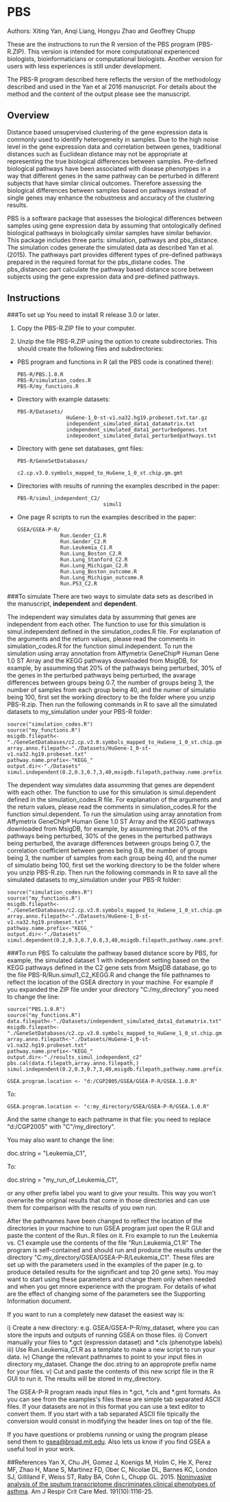 # PBS
Authors: Xiting Yan, Anqi Liang, Hongyu Zhao and Geoffrey Chupp

These are the instructions to run the R version of the PBS program (PBS-R.ZIP). This version is intended for more computational experienced biologists, bioinformaticians or computational biologists. Another version for users with less experiences is still under development.

The PBS-R program described here reflects the version of the methodology described and used in the Yan et al 2016 manuscript. For details about the method and the content of the output please see the manuscript.


## Overview
Distance based unsupervised clustering of the gene expression data is commonly used to identify heterogeneity in samples. Due to the high noise level in the gene expression data and correlation between genes, traditional distances such as Euclidean distance may not be appropriate at representing the true biological differences between samples. Pre-defined biological pathways have been associated with disease phenotypes in a way that different genes in the same pathway can be perturbed in different subjects that have similar clinical outcomes. Therefore assessing the biological differences between samples based on pathways instead of single genes may enhance the robustness and accuracy of the clustering results. 

PBS is a software package that assesses the biological differences between samples using gene expression data by assuming that ontologically defined biological pathways in biologically similar samples have similar behavior. This package includes three parts: simulation, pathways and pbs_distance. The simulation codes generate the simulated data as described Yan et al. (2015). The pathways part provides different types of pre-defined pathways prepared in the required format for the pbs_distane codes. The pbs_distancec part calculate the pathway based distance score between subjects using the gene expression data and pre-defined pathways. 

## Instructions

###To set up
You need to install R release 3.0 or later.

1. Copy the PBS-R.ZIP file to your computer. 

2. Unzip the file PBS-R.ZIP using the option to create subdirectories.
  This should create the following files and subdirectories:

  * PBS program and functions in R (all the PBS code is conatined there):

    ```
    PBS-R/PBS.1.0.R
    PBS-R/simulation_codes.R
    PBS-R/my_functions.R
    ```

  * Directory with example datasets:

    ```
    PBS-R/Datasets/        
                    HuGene-1_0-st-v1.na32.hg19.probeset.txt.tar.gz  
                    independent_simulated_data1_datamatrix.txt
                    independent_simulated_data1_perturbedgenes.txt
                    independent_simulated_data1_perturbedpathways.txt
    ```

  * Directory with gene set databases, gmt files:

    ```
    PBS-R/GeneSetDatabases/
                            c2.cp.v3.0.symbols_mapped_to_HuGene_1_0_st.chip.gm.gmt
    ```

  * Directories with results of running the examples described in the paper:
    ```
    PBS-R/simul_independent_C2/
                                simul1
    ```

  * One page R scripts to run the examples described in the paper:
    ```
    GSEA/GSEA-P-R/
                  Run.Gender_C1.R
                  Run.Gender_C2.R
                  Run.Leukemia_C1.R
                  Run.Lung_Boston_C2.R
                  Run.Lung_Stanford_C2.R
                  Run.Lung_Michigan_C2.R
                  Run.Lung_Boston_outcome.R
                  Run.Lung_Michigan_outcome.R
                  Run.P53_C2.R
    ```

###To simulate
There are two ways to simulate data sets as described in the manuscript, **independent** and **dependent**.

The independent way simulates data by assumming that genes are independent from each other. The function to use for this simulation is simul.independent defined in the simulation_codes.R file. For explanation of the arguments and the return values, please read the comments in simulation_codes.R for the function simul.independent. To run the simulation using array annotation from Affymetrix GeneChip® Human Gene 1.0 ST Array and the KEGG pathways downloaded from MsigDB, for example, by assumming that 20% of the pathways being perturbed, 30% of the genes in the perturbed pathways being perturbed, the avarage differences between groups being 0.7, the number of groups being 3, the number of samples from each group being 40, and the numer of simulatio being 100, first set the working directory to be the folder where you unzip PBS-R.zip. Then run the following commands in R to save all the simulated datasets to my_simulation under your PBS-R folder:

```
source("simulation_codes.R")
source("my_functions.R")
msigdb.filepath<-"./GeneSetDatabases/c2.cp.v3.0.symbols_mapped_to_HuGene_1_0_st.chip.gm.gmt"
array.anno.filepath<-"./Datasets/HuGene-1_0-st-v1.na32.hg19.probeset.txt"
pathway.name.prefix<-"KEGG_"
output.dir<-"./Datasets"
simul.independent(0.2,0.3,0.7,3,40,msigdb.filepath,pathway.name.prefix,output.dir,100,array.anno.filepath)
```

The dependent way simulates data assumming that genes are dependent with each other. The function to use for this simulation is simul.dependent defined in the simulation_codes.R file. For explanation of the arguments and the return values, please read the comments in simulation_codes.R for the function simul.dependent. To run the simulation using array annotation from Affymetrix GeneChip® Human Gene 1.0 ST Array and the KEGG pathways downloaded from MsigDB, for example, by assumming that 20% of the pathways being perturbed, 30% of the genes in the perturbed pathways being perturbed, the avarage differences between groups being 0.7, the correlation coefficient between genes being 0.8, the number of groups being 3, the number of samples from each group being 40, and the numer of simulatio being 100, first set the working directory to be the folder where you unzip PBS-R.zip. Then run the following commands in R to save all the simulated datasets to my_simulation under your PBS-R folder:
```
source("simulation_codes.R")
source("my_functions.R")
msigdb.filepath<-"./GeneSetDatabases/c2.cp.v3.0.symbols_mapped_to_HuGene_1_0_st.chip.gm.gmt"
array.anno.filepath<-"./Datasets/HuGene-1_0-st-v1.na32.hg19.probeset.txt"
pathway.name.prefix<-"KEGG_"
output.dir<-"./Datasets"
simul.dependent(0.2,0.3,0.7,0.8,3,40,msigdb.filepath,pathway.name.prefix,output.dir,100,array.anno.filepath)
```

###To run PBS
To calculate the pathway based distance score by PBS, for example, the simulated dataset 1 with independent setting based on the KEGG pathways defined in the C2 gene sets from MsigDB database, go to the file PBS-R/Run.simul1_C2_KEGG.R and change the file pathnames to reflect the location of the GSEA directory in your machine. For example if you expanded the ZIP file under your directory "C:/my_directory" you need to change the line: 
```
source("PBS.1.0.R")
source("my_functions.R")
data.filepath<-"./Datasets/independent_simulated_data1_datamatrix.txt"
msigdb.filepath<-"./GeneSetDatabases/c2.cp.v3.0.symbols_mapped_to_HuGene_1_0_st.chip.gm.gmt"
array.anno.filepath<-"./Datasets/HuGene-1_0-st-v1.na32.hg19.probeset.txt"
pathway.name.prefix<-"KEGG_"
output.dir<-"./results_simul_independent_c2"
pbs.cal(data.filepath,array.anno.filepath,)
simul.independent(0.2,0.3,0.7,3,40,msigdb.filepath,pathway.name.prefix,output.dir,100,array.anno.filepath)
```
```
GSEA.program.location <- "d:/CGP2005/GSEA/GSEA-P-R/GSEA.1.0.R"  
```
To:
```
GSEA.program.location <- "c:my_directory/GSEA/GSEA-P-R/GSEA.1.0.R"
```
 And the same change to each pathname in that file: you need to replace "d:/CGP2005" with "C"/my_directory".

 You may also want to change the line:

doc.string            = "Leukemia_C1",

To:

doc.string            = "my_run_of_Leukemia_C1",

or any other prefix label you want to give your results. This way you won't overwrite the original results that come in those directories and can use them for comparison with the results of you own run. 

After the pathnames have been changed to reflect the location of the directories in your machine to run GSEA program just open the R GUI and paste the content of the Run.<example>.R files on it.  Fro example to run the Leukemia vs. C1 example use the contents of the file "Run.Leukemia_C1.R" The program is self-contained and should run and produce the results under the directory "C:my_directory/GSEA/GSEA-P-R/Leukemia_C1". These files are set up with the parameters used in the examples of the paper (e.g. to produce detailed results for the significant and top 20 gene sets). You may want to start using these parameters and change them only when needed and when you get mnore experience with the program. For details of what are the effect of changing some of the parameters see the Supporting Information document.

If you want to run a completely new dataset the easiest way is:

i) Create a new directory: e.g. GSEA/GSEA-P-R/my_dataset, where you can store the inputs and outputs of running GSEA on those files. 
ii) Convert manually your files to *.gct (expression dataset) and *.cls (phenotype labels)
iii) Use Run.Leukemia_C1.R as a template to make a new script to run your data.
iv) Change the relevant pathnames to point to your input files in directory my_dataset. Change the doc.string to an approprote prefix name for your files.
v) Cut and paste the contents of this new script file in the R GUI to run it. The results will be stored in my_directory.

The GSEA-P-R program reads input files in *.gct, *.cls and *.gmt formats. As you can see from the examples's files these are simple tab separated ASCII files. If your datasets are not in this format you can use a text editor to convert them. If you start with a tab separated ASCII file tipically the conversion would consist in  modifying the header lines on top of the file.

If you have questions or problems running or using the program please  send them to gsea@broad.mit.edu. Also lets us know if you find GSEA a useful tool in your work.





##References
Yan X, Chu JH, Gomez J, Koenigs M, Holm C, He X, Perez MF, Zhao H, Mane S, Martinez FD, Ober C, Nicolae DL, Barnes KC, London SJ, Gilliland F, Weiss ST, Raby BA, Cohn L, Chupp GL. 2015. [Noninvasive analysis of the sputum transcriptome discriminates clinical phenotypes of asthma](http://www.ncbi.nlm.nih.gov/pmc/articles/PMC4451618/). Am J Respir Crit Care Med. 191(10):1116-25. 
